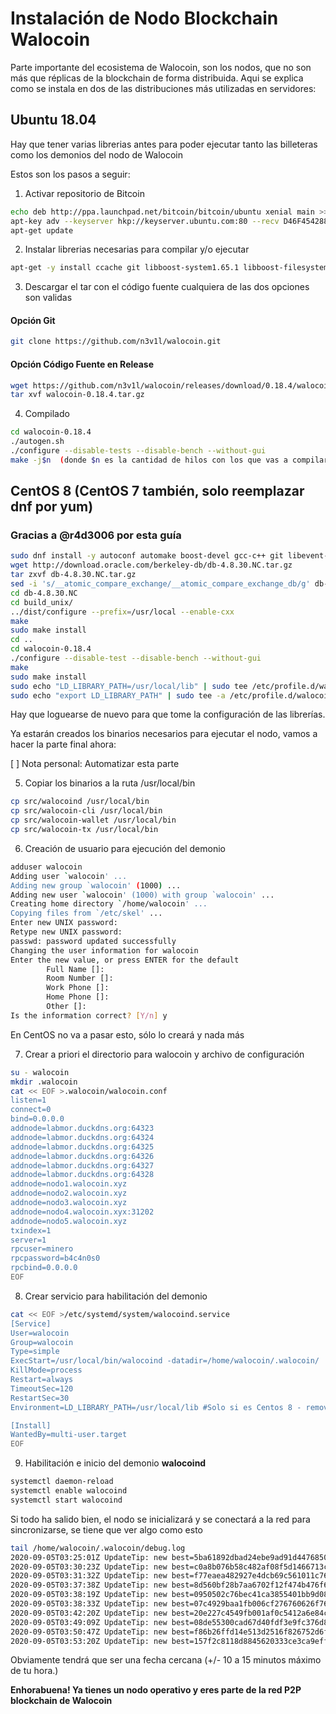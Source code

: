 # Instalación de Nodo Blockchain Walocoin

Parte importante del ecosistema de Walocoin, son los nodos, que no son más que réplicas de la blockchain
de forma distribuida. Aqui se explica como se instala en dos de las distribuciones más utilizadas en servidores:

## Ubuntu 18.04

Hay que tener varias librerias antes para poder ejecutar tanto las billeteras como los demonios del nodo de Walocoin

Estos son los pasos a seguir:

1. Activar repositorio de Bitcoin
```bash
echo deb http://ppa.launchpad.net/bitcoin/bitcoin/ubuntu xenial main >> /etc/apt/sources.list
apt-key adv --keyserver hkp://keyserver.ubuntu.com:80 --recv D46F45428842CE5E
apt-get update
```

2. Instalar librerias necesarias para compilar y/o ejecutar
```bash
apt-get -y install ccache git libboost-system1.65.1 libboost-filesystem1.65.1 libboost-program-options1.65.1 libboost-thread1.65.1 libboost-chrono1.65.1 libssl1.0.0 libevent-pthreads-2.1-6 libevent-2.1-6 build-essential libtool autotools-dev automake pkg-config libssl-dev libevent-dev bsdmainutils libboost-system-dev libboost-filesystem-dev libboost-chrono-dev libboost-program-options-dev libboost-test-dev libboost-thread-dev libdb4.8-dev libdb4.8++-dev libminiupnpc-dev libzmq3-dev libqt5gui5 libqt5core5a libqt5dbus5 qttools5-dev qttools5-dev-tools libprotobuf-dev protobuf-compiler libqrencode-dev
```

3. Descargar el tar con el código fuente cualquiera de las dos opciones son validas
#### Opción Git
```bash
git clone https://github.com/n3v1l/walocoin.git
```

#### Opción Código Fuente en Release
```bash
wget https://github.com/n3v1l/walocoin/releases/download/0.18.4/walocoin-0.18.4.tar.gz
tar xvf walocoin-0.18.4.tar.gz
```
   
4. Compilado
```bash
cd walocoin-0.18.4
./autogen.sh
./configure --disable-tests --disable-bench --without-gui
make -j$n  (donde $n es la cantidad de hilos con los que vas a compilar)
```


## CentOS 8 (CentOS 7 también, solo reemplazar dnf por yum)
### Gracias a @r4d3006 por esta guía

```bash
sudo dnf install -y autoconf automake boost-devel gcc-c++ git libevent-devel libtool openssl-devel wget
wget http://download.oracle.com/berkeley-db/db-4.8.30.NC.tar.gz
tar zxvf db-4.8.30.NC.tar.gz
sed -i 's/__atomic_compare_exchange/__atomic_compare_exchange_db/g' db-4.8.30.NC/dbinc/atomic.h
cd db-4.8.30.NC
cd build_unix/
../dist/configure --prefix=/usr/local --enable-cxx
make
sudo make install
cd ..
cd walocoin-0.18.4
./configure --disable-test --disable-bench --without-gui
make
sudo make install
sudo echo "LD_LIBRARY_PATH=/usr/local/lib" | sudo tee /etc/profile.d/walocoin.sh
sudo echo "export LD_LIBRARY_PATH" | sudo tee -a /etc/profile.d/walocoin.sh
```
Hay que loguearse de nuevo para que tome la configuración de las librerías.


Ya estarán creados los binarios necesarios para ejecutar el nodo, vamos a hacer la parte final ahora:

[ ] Nota personal: Automatizar esta parte

5. Copiar los binarios a la ruta /usr/local/bin
```bash
cp src/walocoind /usr/local/bin
cp src/walocoin-cli /usr/local/bin
cp src/walocoin-wallet /usr/local/bin
cp src/walocoin-tx /usr/local/bin
```

6. Creación de usuario para ejecución del demonio
```bash
adduser walocoin
Adding user `walocoin' ...
Adding new group `walocoin' (1000) ...
Adding new user `walocoin' (1000) with group `walocoin' ...
Creating home directory `/home/walocoin' ...
Copying files from `/etc/skel' ...
Enter new UNIX password: 
Retype new UNIX password: 
passwd: password updated successfully
Changing the user information for walocoin
Enter the new value, or press ENTER for the default
        Full Name []: 
        Room Number []: 
        Work Phone []: 
        Home Phone []: 
        Other []: 
Is the information correct? [Y/n] y
```

En CentOS no va a pasar esto, sólo lo creará y nada más

7. Crear a priori el directorio para walocoin y archivo de configuración
```bash
su - walocoin
mkdir .walocoin
cat << EOF >.walocoin/walocoin.conf
listen=1 
connect=0
bind=0.0.0.0
addnode=labmor.duckdns.org:64323
addnode=labmor.duckdns.org:64324
addnode=labmor.duckdns.org:64325
addnode=labmor.duckdns.org:64326
addnode=labmor.duckdns.org:64327
addnode=labmor.duckdns.org:64328
addnode=nodo1.walocoin.xyz
addnode=nodo2.walocoin.xyz
addnode=nodo3.walocoin.xyz
addnode=nodo4.walocoin.xyx:31202
addnode=nodo5.walocoin.xyz
txindex=1
server=1
rpcuser=minero
rpcpassword=b4c4n0s0
rpcbind=0.0.0.0
EOF
```

8. Crear servicio para habilitación del demonio
```bash
cat << EOF >/etc/systemd/system/walocoind.service
[Service]
User=walocoin
Group=walocoin
Type=simple
ExecStart=/usr/local/bin/walocoind -datadir=/home/walocoin/.walocoin/
KillMode=process
Restart=always
TimeoutSec=120
RestartSec=30
Environment=LD_LIBRARY_PATH=/usr/local/lib #Solo si es Centos 8 - remover para otros

[Install]
WantedBy=multi-user.target
EOF
```

9. Habilitación e inicio del demonio **walocoind**
```bash
systemctl daemon-reload
systemctl enable walocoind
systemctl start walocoind
```

Si todo ha salido bien, el nodo se inicializará y se conectará a la red para sincronizarse, se tiene que ver algo como esto
```bash
tail /home/walocoin/.walocoin/debug.log
2020-09-05T03:25:01Z UpdateTip: new best=5ba61892dbad24ebe9ad91d447685018b49b4607e950aa73920f01e46add1488 height=14391 version=0x20000000 log2_work=38.811245 tx=14431 date='2020-09-05T03:24:58Z' progress=1.000000 cache=0.1MiB(566txo)
2020-09-05T03:30:23Z UpdateTip: new best=c0a8b076b58c482af08f5d1466713c769a4d1d331b2a1d2b502665135d1143ec height=14392 version=0x20000000 log2_work=38.81144 tx=14432 date='2020-09-05T03:30:21Z' progress=1.000000 cache=0.1MiB(567txo)
2020-09-05T03:31:32Z UpdateTip: new best=f77eaea482927e4dcb69c561011c76dd00a9642d39045b8e6c5ce2d0e8685415 height=14393 version=0x20000000 log2_work=38.811634 tx=14433 date='2020-09-05T03:31:27Z' progress=1.000000 cache=0.1MiB(568txo)
2020-09-05T03:37:38Z UpdateTip: new best=8d560bf28b7aa6702f12f474b476f686f53fa9195ee7982435c1820db15ad2d2 height=14394 version=0x20000000 log2_work=38.811829 tx=14434 date='2020-09-05T03:37:37Z' progress=1.000000 cache=0.1MiB(569txo)
2020-09-05T03:38:19Z UpdateTip: new best=0950502c76bec41ca3855401bb9d083308c81ebb2e43d4205d914dc6298398ed height=14395 version=0x20000000 log2_work=38.812024 tx=14435 date='2020-09-05T03:38:18Z' progress=1.000000 cache=0.1MiB(570txo)
2020-09-05T03:38:33Z UpdateTip: new best=07c4929baa1fb006cf276760626f76c090578976c8a98bbec7ee56b61b55a161 height=14396 version=0x20000000 log2_work=38.812219 tx=14436 date='2020-09-05T03:38:32Z' progress=1.000000 cache=0.1MiB(571txo)
2020-09-05T03:42:20Z UpdateTip: new best=20e227c4549fb001af0c5412a6e84c8c00e292d2d3ab9b1330c6bee9c7da543b height=14397 version=0x20000000 log2_work=38.812413 tx=14437 date='2020-09-05T03:42:19Z' progress=1.000000 cache=0.1MiB(572txo)
2020-09-05T03:49:09Z UpdateTip: new best=08de55300cad67d40fdf3e9fc376d8ee23605f12910c6ebf356901f8340a0feb height=14398 version=0x20000000 log2_work=38.812608 tx=14438 date='2020-09-05T03:49:04Z' progress=1.000000 cache=0.1MiB(573txo)
2020-09-05T03:50:47Z UpdateTip: new best=f86b26ffd14e513d2516f826752d6fcbb41e4bed36830525abebb165b286cd7b height=14399 version=0x20000000 log2_work=38.812802 tx=14439 date='2020-09-05T03:50:43Z' progress=1.000000 cache=0.1MiB(574txo)
2020-09-05T03:53:20Z UpdateTip: new best=157f2c8118d8845620333ce3ca9effd0f54b036faf0ffbb1a82e9acf6e83305f height=14400 version=0x20000000 log2_work=38.812997 tx=14440 date='2020-09-05T03:53:19Z' progress=1.000000 cache=0.1MiB(575txo)
```

Obviamente tendrá que ser una fecha cercana (+/- 10 a 15 minutos máximo de tu hora.)

**Enhorabuena! Ya tienes un nodo operativo y eres parte de la red P2P blockchain de Walocoin**





